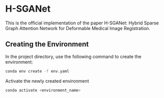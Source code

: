 # H-SGANet
This is the official implementation of the paper H-SGANet: Hybrid Sparse Graph Attention Network for Deformable Medical Image Registration.

## Creating the Environment
In the project directory, use the following command to create the environment:
   ```bash
   conda env create -f env.yaml
   ```
Activate the newly created environment

```bash
conda activate <environment_name>
```
